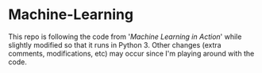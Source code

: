 # Machine-Learning

This repo is following the code from '_Machine Learning in Action_' while slightly modified so that it runs in Python 3. 
Other changes (extra comments, modifications, etc) may occur since I'm playing around with the code.
